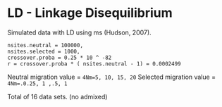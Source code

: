 # LD - Linkage Disequilibrium

Simulated data with LD using ms (Hudson, 2007). 

```
nsites.neutral = 100000,
nsites.selected = 1000,
crossover.proba = 0.25 * 10 ^ -82 
r = crossover.proba * ( nsites.neutral - 1) = 0.0002499
```

Neutral migration value = `4Nm=5, 10, 15, 20`
Selected migration value = `4Nm=.0.25, 1 ,.5, 1` 

Total of 16 data sets. (no admixed)   
